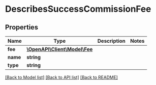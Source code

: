 # DescribesSuccessCommissionFee

## Properties
Name | Type | Description | Notes
------------ | ------------- | ------------- | -------------
**fee** | [**\OpenAPI\Client\Model\Fee**](Fee.md) |  | 
**name** | **string** |  | 
**type** | **string** |  | 

[[Back to Model list]](../README.md#documentation-for-models) [[Back to API list]](../README.md#documentation-for-api-endpoints) [[Back to README]](../README.md)


